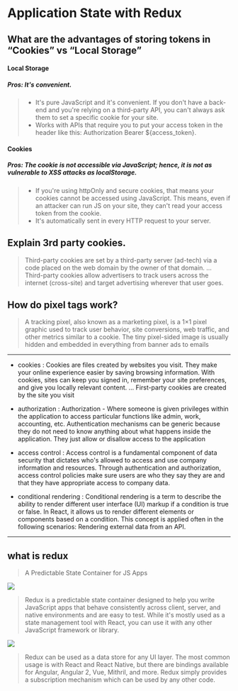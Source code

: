 # Application State with Redux

## What are the advantages of storing tokens in “Cookies” vs “Local Storage”

 #### Local Storage
##### Pros: It's convenient.

> - It's pure JavaScript and it's convenient. If you don't have a back-end and you're relying on a third-party API, you can't always ask them to set a specific cookie for your site.
> - Works with APIs that require you to put your access token in the header like this: Authorization Bearer ${access_token}.

#### Cookies
##### Pros: The cookie is not accessible via JavaScript; hence, it is not as vulnerable to XSS attacks as localStorage.

> - If you're using httpOnly and secure cookies, that means your cookies cannot be accessed using JavaScript. This means, even if an attacker can run JS on your site, they can't read your access token from the cookie.
> - It's automatically sent in every HTTP request to your server.



## Explain 3rd party cookies.

>  Third-party cookies are set by a third-party server (ad-tech) via a code placed on the web domain by the owner of that domain. ... Third-party cookies allow advertisers to track users across the internet (cross-site) and target advertising wherever that user goes.


## How do pixel tags work?

> A tracking pixel, also known as a marketing pixel, is a 1×1 pixel graphic used to track user behavior, site conversions, web traffic, and other metrics similar to a cookie. The tiny pixel-sided image is usually hidden and embedded in everything from banner ads to emails


<hr>

- cookies : Cookies are files created by websites you visit. They make your online experience easier by saving browsing information. With cookies, sites can keep you signed in, remember your site preferences, and give you locally relevant content. ... First-party cookies are created by the site you visit

- authorization : Authorization - Where someone is given privileges within the application to access particular functions like admin, work, accounting, etc. Authentication mechanisms can be generic because they do not need to know anything about what happens inside the application. They just allow or disallow access to the application

- access control : Access control is a fundamental component of data security that dictates who's allowed to access and use company information and resources. Through authentication and authorization, access control policies make sure users are who they say they are and that they have appropriate access to company data.

- conditional rendering : Conditional rendering is a term to describe the ability to render different user interface (UI) markup if a condition is true or false. In React, it allows us to render different elements or components based on a condition. This concept is applied often in the following scenarios: Rendering external data from an API.

<hr>


## what is redux 

> A Predictable State Container for JS Apps

![](https://miro.medium.com/max/1400/0*95tBOgxEPQAVq9YO.png)

> Redux is a predictable state container designed to help you write JavaScript apps that behave consistently across client, server, and native environments and are easy to test. While it's mostly used as a state management tool with React, you can use it with any other JavaScript framework or library.

![](https://programmer.group/images/article/8c99fd4602732259516531854e185323.jpg)

> Redux can be used as a data store for any UI layer. The most common usage is with React and React Native, but there are bindings available for Angular, Angular 2, Vue, Mithril, and more. Redux simply provides a subscription mechanism which can be used by any other code.
